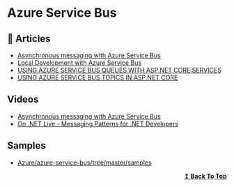 
# Azure Service Bus

## 📝 Articles

- [Asynchronous messaging with Azure Service Bus](https://daniel-krzyczkowski.github.io/Asynchronous-Messaging-With-Azure-Service-Bus/)
- [Local Development with Azure Service Bus](https://jimmybogard.com/local-development-with-azure-service-bus/)
- [USING AZURE SERVICE BUS QUEUES WITH ASP.NET CORE SERVICES](https://damienbod.com/2019/04/23/using-azure-service-bus-queues-with-asp-net-core-services/)
- [USING AZURE SERVICE BUS TOPICS IN ASP.NET CORE](https://damienbod.com/2019/04/24/using-azure-service-bus-topics-in-asp-net-core/)
## Videos

- [Asynchronous messaging with Azure Service Bus](https://www.youtube.com/watch?v=aJn5CDhWvJQ)
- [On .NET Live - Messaging Patterns for .NET Developers](https://www.youtube.com/watch?v=ef1DK76rseM)

## Samples

- [Azure/azure-service-bus/tree/master/samples](https://github.com/Azure/azure-service-bus/tree/master/samples)

<div align="right">
  <b><a href="#contents">↥ Back To Top</a></b>
</div>